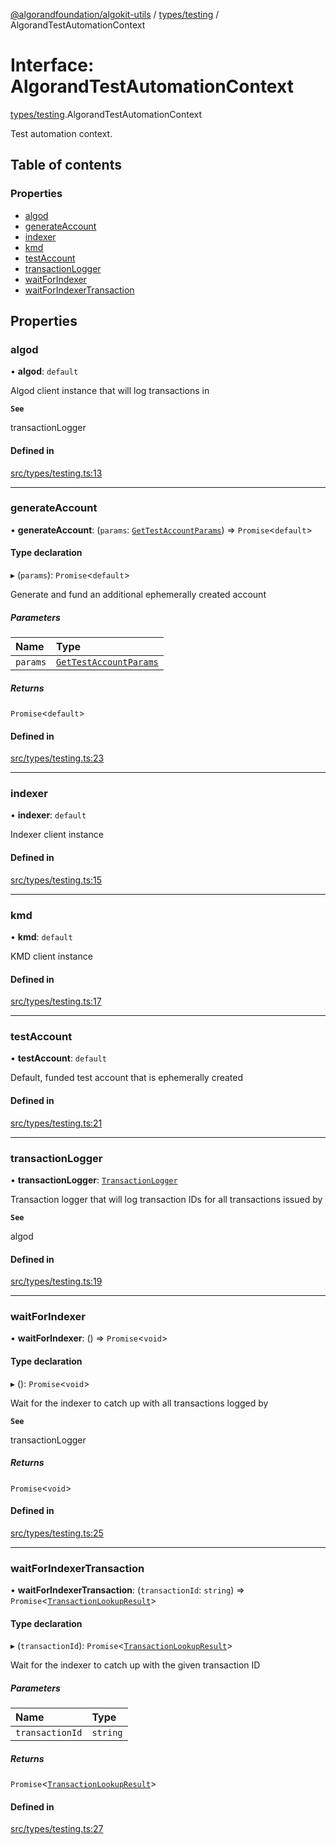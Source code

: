 [@algorandfoundation/algokit-utils](../README.md) / [types/testing](../modules/types_testing.md) / AlgorandTestAutomationContext

# Interface: AlgorandTestAutomationContext

[types/testing](../modules/types_testing.md).AlgorandTestAutomationContext

Test automation context.

## Table of contents

### Properties

- [algod](types_testing.AlgorandTestAutomationContext.md#algod)
- [generateAccount](types_testing.AlgorandTestAutomationContext.md#generateaccount)
- [indexer](types_testing.AlgorandTestAutomationContext.md#indexer)
- [kmd](types_testing.AlgorandTestAutomationContext.md#kmd)
- [testAccount](types_testing.AlgorandTestAutomationContext.md#testaccount)
- [transactionLogger](types_testing.AlgorandTestAutomationContext.md#transactionlogger)
- [waitForIndexer](types_testing.AlgorandTestAutomationContext.md#waitforindexer)
- [waitForIndexerTransaction](types_testing.AlgorandTestAutomationContext.md#waitforindexertransaction)

## Properties

### algod

• **algod**: `default`

Algod client instance that will log transactions in

**`See`**

transactionLogger

#### Defined in

[src/types/testing.ts:13](https://github.com/algorandfoundation/algokit-utils-ts/blob/main/src/types/testing.ts#L13)

___

### generateAccount

• **generateAccount**: (`params`: [`GetTestAccountParams`](types_testing.GetTestAccountParams.md)) => `Promise`<`default`\>

#### Type declaration

▸ (`params`): `Promise`<`default`\>

Generate and fund an additional ephemerally created account

##### Parameters

| Name | Type |
| :------ | :------ |
| `params` | [`GetTestAccountParams`](types_testing.GetTestAccountParams.md) |

##### Returns

`Promise`<`default`\>

#### Defined in

[src/types/testing.ts:23](https://github.com/algorandfoundation/algokit-utils-ts/blob/main/src/types/testing.ts#L23)

___

### indexer

• **indexer**: `default`

Indexer client instance

#### Defined in

[src/types/testing.ts:15](https://github.com/algorandfoundation/algokit-utils-ts/blob/main/src/types/testing.ts#L15)

___

### kmd

• **kmd**: `default`

KMD client instance

#### Defined in

[src/types/testing.ts:17](https://github.com/algorandfoundation/algokit-utils-ts/blob/main/src/types/testing.ts#L17)

___

### testAccount

• **testAccount**: `default`

Default, funded test account that is ephemerally created

#### Defined in

[src/types/testing.ts:21](https://github.com/algorandfoundation/algokit-utils-ts/blob/main/src/types/testing.ts#L21)

___

### transactionLogger

• **transactionLogger**: [`TransactionLogger`](../classes/testing.TransactionLogger.md)

Transaction logger that will log transaction IDs for all transactions issued by

**`See`**

algod

#### Defined in

[src/types/testing.ts:19](https://github.com/algorandfoundation/algokit-utils-ts/blob/main/src/types/testing.ts#L19)

___

### waitForIndexer

• **waitForIndexer**: () => `Promise`<`void`\>

#### Type declaration

▸ (): `Promise`<`void`\>

Wait for the indexer to catch up with all transactions logged by

**`See`**

transactionLogger

##### Returns

`Promise`<`void`\>

#### Defined in

[src/types/testing.ts:25](https://github.com/algorandfoundation/algokit-utils-ts/blob/main/src/types/testing.ts#L25)

___

### waitForIndexerTransaction

• **waitForIndexerTransaction**: (`transactionId`: `string`) => `Promise`<[`TransactionLookupResult`](types_indexer.TransactionLookupResult.md)\>

#### Type declaration

▸ (`transactionId`): `Promise`<[`TransactionLookupResult`](types_indexer.TransactionLookupResult.md)\>

Wait for the indexer to catch up with the given transaction ID

##### Parameters

| Name | Type |
| :------ | :------ |
| `transactionId` | `string` |

##### Returns

`Promise`<[`TransactionLookupResult`](types_indexer.TransactionLookupResult.md)\>

#### Defined in

[src/types/testing.ts:27](https://github.com/algorandfoundation/algokit-utils-ts/blob/main/src/types/testing.ts#L27)
